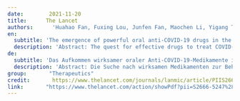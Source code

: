 ```yaml
---
date:        2021-11-20
title:      The Lancet
authors:      'Huahao Fan, Fuxing Lou, Junfen Fan, Maochen Li, Yigang Tong'
en:
  subtitle: 'The emergence of powerful oral anti-COVID-19 drugs in the post-vaccine era'
  description: 'Abstract: The quest for effective drugs to treat COVID-19 has been a priority since the outbreak of the disease. The clinical application of remdesivir has been greatly restricted by the need for intravenous administration, as well as unstable concentrations in plasma and variable antiviral activity in different organelles. Four neutralising antibodies (bamlanivimab, etesevimab, casirivimab, and imdevimab) have been approved by the United States Food and Drug Administration; however, their high cost and need for intravenous administration render them inaccessible to the public. Therefore, effective and economical oral drugs are the priority for the prevention and control of COVID-19, because they can be used after exposure to SARS-CoV-2 or at the first sign of COVID-19. Molnupiravir is an oral antiviral drug with β-d-N4 -hydroxycytidine (NHC) as the active ingredient, and has been jointly developed by Merck (Kenilworth, NJ, USA) and Ridgeback (Miami, FL, USA). NHC monophosphate can pair with adenine or guanine and induce lethal mutations during subsequent RNA synthesis; however, NHC does not terminate strand synthesis and is therefore resistant to the proofreading function of SARS-CoV-2 nsp14. Data from the phase 3 MOVe-OUT trial showed that treatment with molnupiravir reduced hospitalisation or mortality by approximately 50% compared with placebo in patients with mild or moderate COVID-19—a very promising finding given that more than 4·7 million deaths worldwide have been attributed to COVID-19 to date. Molnupiravir showed a stronger antiviral effect than remdesivir (50% inhibitory concentration [IC50]: 0·3 μmol/L vs 0·77 μmol/L) and ideal toxicity (50% cytotoxic concentration [CC50]>10 μmol/L) in vitro. The phase 2 clinical trial also showed a promising result: no live virus could be isolated from patients who received 400 mg (n=42) or 800 mg (n=53) molnupiravir for 5 days, whereas live virus was isolated from 11·1% of patients in the placebo group (n=54; p=0·03). Moreover, molnupiravir has a favourable safety and tolerability profil.'
de: 
  subtitle: 'Das Aufkommen wirksamer oraler Anti-COVID-19-Medikamente in der Ära nach der Impfung'
  description: 'Abstract: Die Suche nach wirksamen Medikamenten zur Behandlung von COVID-19 ist seit dem Ausbruch der Krankheit eine Priorität. Die klinische Anwendung von Remdesivir wurde durch die Notwendigkeit einer intravenösen Verabreichung sowie durch instabile Plasmakonzentrationen und variable antivirale Aktivität in verschiedenen Organellen stark eingeschränkt. Vier neutralisierende Antikörper (Bamlanivimab, Etesevimab, Casirivimab und Imdevimab) wurden von der US-amerikanischen Food and Drug Administration zugelassen, sind jedoch aufgrund ihrer hohen Kosten und der Notwendigkeit einer intravenösen Verabreichung für die Öffentlichkeit nicht zugänglich. Daher haben wirksame und kostengünstige orale Medikamente für die Prävention und Bekämpfung von COVID-19 Vorrang, da sie nach der Exposition gegenüber SARS-CoV-2 oder bei den ersten Anzeichen von COVID-19 eingesetzt werden können. Molnupiravir ist ein orales antivirales Medikament mit β-d-N4-Hydroxycytidin (NHC) als Wirkstoff und wurde gemeinsam von Merck (Kenilworth, NJ, USA) und Ridgeback (Miami, FL, USA) entwickelt. NHC-Monophosphat kann sich mit Adenin oder Guanin paaren und während der nachfolgenden RNA-Synthese tödliche Mutationen hervorrufen; NHC beendet jedoch nicht die Strangsynthese und ist daher resistent gegen die Proofreading-Funktion von SARS-CoV-2 nsp14. Daten aus der Phase-3-Studie MOVe-OUT zeigten, dass die Behandlung mit Molnupiravir bei Patienten mit leichter oder mittelschwerer COVID-19 die Zahl der Krankenhausaufenthalte oder die Sterblichkeitsrate im Vergleich zu Placebo um etwa 50 % verringerte - ein sehr vielversprechendes Ergebnis, wenn man bedenkt, dass bisher weltweit mehr als 4-7 Millionen Todesfälle auf COVID-19 zurückgeführt wurden. Molnupiravir zeigte in vitro eine stärkere antivirale Wirkung als Remdesivir (50%ige Hemmkonzentration [IC50]: 0-3 μmol/L gegenüber 0-77 μmol/L) und eine ideale Toxizität (50%ige zytotoxische Konzentration [CC50]>10 μmol/L). Die klinische Phase-2-Studie zeigte ebenfalls ein vielversprechendes Ergebnis: Bei Patienten, die 5 Tage lang 400 mg (n=42) oder 800 mg (n=53) Molnupiravir erhielten, konnten keine lebenden Viren isoliert werden, während bei 11-1 % der Patienten in der Placebogruppe (n=54; p=0-03) lebende Viren isoliert wurden. Darüber hinaus hat Molnupiravir ein günstiges Sicherheits- und Verträglichkeitsprofil'
group:       "Therapeutics"
credit:       https://www.thelancet.com/journals/lanmic/article/PIIS2666-5247(21)00278-0/fulltext
link:       "https://www.thelancet.com/action/showPdf?pii=S2666-5247%2821%2900278-0"
---
```

<object data="{{ page.link }}" style='height:calc(100vh - 400px); width: 100%' type='application/pdf'></object>